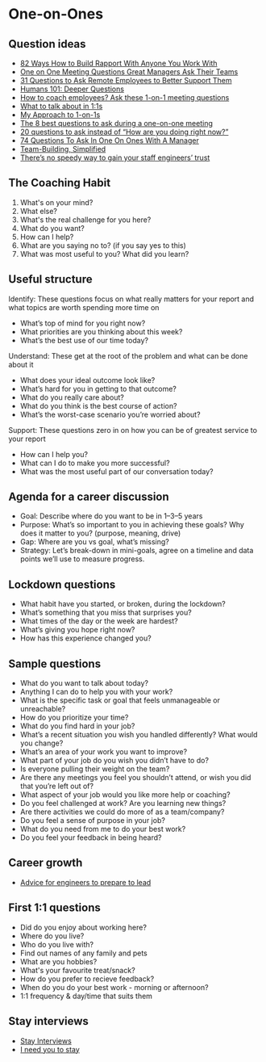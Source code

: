 # One-on-Ones

## Question ideas
- [82 Ways How to Build Rapport With Anyone You Work With](https://getlighthouse.com/blog/how-to-build-rapport/)
- [One on One Meeting Questions Great Managers Ask Their Teams](https://getlighthouse.com/blog/one-on-one-meeting-questions-great-managers-ask/)
- [31 Questions to Ask Remote Employees to Better Support Them](https://getlighthouse.com/blog/questions-remote-employees/)
- [Humans 101: Deeper Questions](https://docs.google.com/document/d/1WWkvXQDhYcZoe_0Pcrmi9B19vmGJ8Uhtu4kMshDjkpk/edit)
- [How to coach employees? Ask these 1-on-1 meeting questions](https://knowyourteam.com/blog/2020/02/19/how-to-coach-employees-ask-these-1-on-1-meeting-questions/)
- [What to talk about in 1:1s](https://wizardzines.com/comics/1-1s/)
- [My Approach to 1-on-1s](https://marcorogers.com/blog/my-approach-to-1-on-1s)
- [The 8 best questions to ask during a one-on-one meeting](https://knowyourteam.com/blog/2018/01/11/the-8-best-questions-to-ask-during-a-one-on-one-meeting/)
- [20 questions to ask instead of “How are you doing right now?”](https://qz.com/work/1836105/20-great-questions-to-ask-instead-of-how-are-you-doing-right-now/)
- [74 Questions To Ask In One On Ones With A Manager](https://getlighthouse.com/blog/questions-ask-one-on-ones-manager)
- [Team-Building, Simplified](https://medium.com/illumination/team-building-simplified-ae1f12494bb9)
- [There’s no speedy way to gain your staff engineers’ trust](https://leaddev.com/culture-engagement-motivation/how-slowly-build-trust-your-staff-engineers)

## The Coaching Habit
1. What's on your mind?
2. What else?
3. What's the real challenge for you here?
4. What do you want?
5. How can I help?
6. What are you saying no to? (if you say yes to this)
7. What was most useful to you? What did you learn?

## Useful structure
Identify: These questions focus on what really matters for your report and what topics are worth spending more time on
- What’s top of mind for you right now?
- What priorities are you thinking about this week?
- What’s the best use of our time today?

Understand: These get at the root of the problem and what can be done about it
- What does your ideal outcome look like?
- What’s hard for you in getting to that outcome?
- What do you really care about?
- What do you think is the best course of action?
- What’s the worst-case scenario you’re worried about?

Support: These questions zero in on how you can be of greatest service to your report
- How can I help you?
- What can I do to make you more successful?
- What was the most useful part of our conversation today?

## Agenda for a career discussion
- Goal: Describe where do you want to be in 1–3–5 years
- Purpose: What’s so important to you in achieving these goals? Why does it matter to you? (purpose, meaning, drive)
- Gap: Where are you vs goal, what’s missing?
- Strategy: Let’s break-down in mini-goals, agree on a timeline and data points we’ll use to measure progress.


## Lockdown questions
- What habit have you started, or broken, during the lockdown?
- What’s something that you miss that surprises you?
- What times of the day or the week are hardest?
- What’s giving you hope right now?
- How has this experience changed you?


## Sample questions
- What do you want to talk about today?
- Anything I can do to help you with your work?
- What is the specific task or goal that feels unmanageable or unreachable?
- How do you prioritize your time?
- What do you find hard in your job?
- What’s a recent situation you wish you handled differently? What would you change?
- What’s an area of your work you want to improve?
- What part of your job do you wish you didn’t have to do?
- Is everyone pulling their weight on the team?
- Are there any meetings you feel you shouldn’t attend, or wish you did that you’re left out of?
- What aspect of your job would you like more help or coaching?
- Do you feel challenged at work? Are you learning new things?
- Are there activities we could do more of as a team/company?
- Do you feel a sense of purpose in your job?
- What do you need from me to do your best work?
- Do you feel your feedback in being heard?

## Career growth
- [Advice for engineers to prepare to lead](https://twitter.com/gergelyorosz/status/1487791794502967302)

## First 1:1 questions
- Did do you enjoy about working here?
- Where do you live?
- Who do you live with?
- Find out names of any family and pets
- What are you hobbies?
- What's your favourite treat/snack?
- How do you prefer to recieve feedback? 
- When do you do your best work - morning or afternoon?
- 1:1 frequency & day/time that suits them

## Stay interviews
- [Stay Interviews](https://medium.com/lotharschulz/stay-interviews-29a2918d2b21)
- [I need you to stay](https://www.protocol.com/newsletters/protocol-workplace/inside-the-stay-interview)
